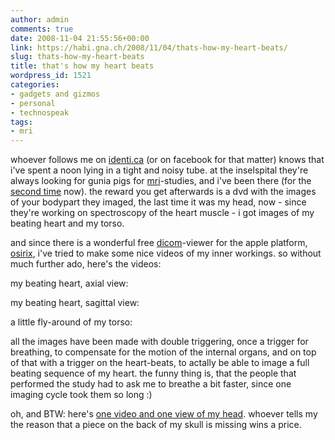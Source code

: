```yaml
---
author: admin
comments: true
date: 2008-11-04 21:55:56+00:00
link: https://habi.gna.ch/2008/11/04/thats-how-my-heart-beats/
slug: thats-how-my-heart-beats
title: that's how my heart beats
wordpress_id: 1521
categories:
- gadgets and gizmos
- personal
- technospeak
tags:
- mri
---
```


whoever follows me on [identi.ca](http://identi.ca/notice/878390) (or on facebook for that matter) knows that i've spent a noon lying in a tight and noisy tube. at the inselspital they're always looking for gunia pigs for [mri](http://en.wikipedia.org/wiki/MRI)-studies, and i've been there (for the [second time](http://flickr.com/photos/habi/2071160155/) now). the reward you get afterwards is a dvd with the images of your bodypart they imaged, the last time it was my head, now - since they're working on spectroscopy of the heart muscle - i got images of my beating heart and my torso.




and since there is a wonderful free [dicom](http://en.wikipedia.org/wiki/Dicom)-viewer for the apple platform, [osirix](http://www.osirix-viewer.com/), i've tried to make some nice videos of my inner workings. so without much further ado, here's the videos:




my beating heart, axial view:







my beating heart, sagittal view:







a little fly-around of my torso:







all the images have been made with double triggering, once a trigger for breathing, to compensate for the motion of the internal organs, and on top of that with a trigger on the heart-beats, to actally be able to image a full beating sequence of my heart. the funny thing is, that the people that performed the study had to ask me to breathe a bit faster, since one imaging cycle took them so long :)




oh, and BTW: here's [one video and one view of my head](http://flickr.com/photos/habi/tags/head/). whoever tells my the reason that a piece on the back of my skull is missing wins a price.

